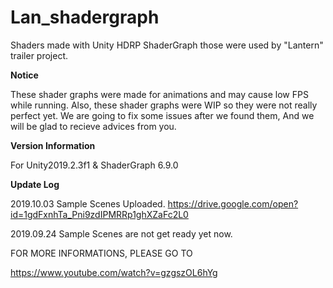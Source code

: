 # Lan_shadergraph

Shaders made with Unity HDRP ShaderGraph  those were used by "Lantern" trailer project.

**Notice**

These shader graphs were made for animations and may cause low FPS while running. 
Also, these shader graphs were WIP so they were not really perfect yet.
We are going to fix some issues after we found them, And we will be glad to recieve advices from you. 

**Version Information**

For Unity2019.2.3f1 & ShaderGraph 6.9.0


**Update Log**

2019.10.03 Sample Scenes Uploaded. https://drive.google.com/open?id=1gdFxnhTa_Pni9zdIPMRRp1ghXZaFc2L0

2019.09.24 Sample Scenes are not get ready yet now.


FOR MORE INFORMATIONS, PLEASE GO TO

https://www.youtube.com/watch?v=gzgszOL6hYg

